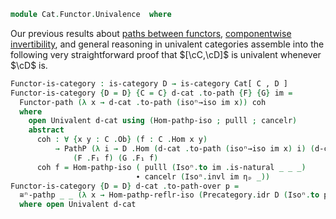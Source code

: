<!--
```agda
open import Cat.Functor.Naturality
open import Cat.Functor.Base
open import Cat.Prelude

import Cat.Reasoning
import Cat.Univalent
```
-->

```agda
module Cat.Functor.Univalence  where
```

<!--
```agda
private variable
  o ℓ o₁ ℓ₁ : Level
  C D : Precategory o ℓ
open Precategory
open Functor
open _=>_
```
-->

Our previous results about [paths between functors][pbf], [componentwise
invertibility], and general reasoning in univalent categories assemble
into the following very straightforward proof that $[\cC,\cD]$ is
univalent whenever $\cD$ is.

[pbf]: Cat.Functor.Base.html#paths-between-functors
[componentwise invertibility]: Cat.Functor.Naturality.html

```agda
Functor-is-category : is-category D → is-category Cat[ C , D ]
Functor-is-category {D = D} {C = C} d-cat .to-path {F} {G} im =
  Functor-path (λ x → d-cat .to-path (isoⁿ→iso im x)) coh
  where
    open Univalent d-cat using (Hom-pathp-iso ; pulll ; cancelr)
    abstract
      coh : ∀ {x y : C .Ob} (f : C .Hom x y)
          → PathP (λ i → D .Hom (d-cat .to-path (isoⁿ→iso im x) i) (d-cat .to-path (isoⁿ→iso im y) i))
              (F .F₁ f) (G .F₁ f)
      coh f = Hom-pathp-iso ( pulll (Isoⁿ.to im .is-natural _ _ _)
                            ∙ cancelr (Isoⁿ.invl im ηₚ _))
Functor-is-category {D = D} d-cat .to-path-over p =
  ≅ⁿ-pathp _ _ (λ x → Hom-pathp-reflr-iso (Precategory.idr D (Isoⁿ.to p .η x)))
  where open Univalent d-cat
```

<!--
```agda
module _
  {o ℓ o′ ℓ′ o₂ ℓ₂}
  {C : Precategory o ℓ}
  {D : Precategory o′ ℓ′}
  {E : Precategory o₂ ℓ₂}
  where
  private
    de = Cat[ D , E ]
    cd = Cat[ C , D ]
  open Cat.Reasoning using (to ; from)
  open Cat.Univalent

  whisker-path-left
    : ∀ {G G′ : Functor D E} {F : Functor C D}
        (ecat : is-category de)
    → (p : G ≅ⁿ G′) → ∀ {x}
    → path→iso {C = E} (λ i → (Univalent.iso→path ecat p i F∘ F) .F₀ x) .to
    ≡ p .to .η (F₀ F x)
  whisker-path-left {G} {G′} {F} p =
    de.J-iso
      (λ B isom → ∀ {x} → path→iso {C = E} (λ i → F₀ (de.iso→path isom i F∘ F) x) .to ≡ isom .to .η (F₀ F x))
      λ {x} → ap (λ e → path→iso {C = E} e .to)
        (λ i j → de.iso→path-id {a = G} i j .F₀ (F₀ F x))
        ∙ transport-refl _
    where module de = Univalent p

  whisker-path-right
    : ∀ {G : Functor D E} {F F′ : Functor C D}
        (cdcat : is-category cd)
    → (p : F ≅ⁿ F′) → ∀ {x}
    → path→iso {C = E} (λ i → F₀ G (Univalent.iso→path cdcat p i .F₀ x)) .from
    ≡ G .F₁ (p .from .η x)
  whisker-path-right {G} {G′} {F} cdcat =
    cd.J-iso
      (λ B isom → ∀ {x} → path→iso {C = E} (λ i → F₀ G (cd.iso→path isom i .F₀ x)) .from ≡ G .F₁ (isom .from .η x))
      λ {x} → ap (λ e → path→iso {C = E} e .from)
        (λ i j → G .F₀ (cd.iso→path-id {a = G′} i j .F₀ x))
        ∙ transport-refl _ ∙ sym (G .F-id)
    where module cd = Univalent cdcat

```
-->
